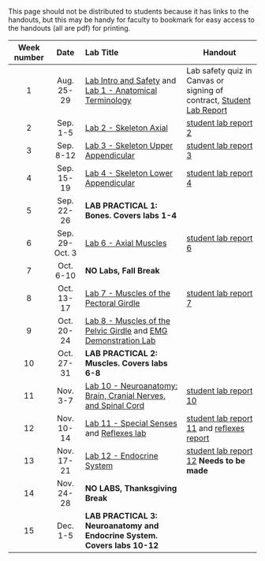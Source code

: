 This page should not be distributed to students because it has links to the handouts, but this may be handy for faculty to bookmark for easy access to the handouts (all are pdf) for printing.

| Week number | Date | Lab Title | Handout |
|:---:|:--------------:|:------------------------------------------------------|------------------|
| 1 | Aug. 25-29 | [Lab Intro and Safety](lab_0.md) and [Lab 1 - Anatomical Terminology](lab_1.md) | Lab safety quiz in Canvas or signing of contract, [Student Lab Report](./lab_reports/Lab_1_report.pdf) |
| 2 | Sep. 1-5 | [Lab 2 - Skeleton Axial](./lab_2.md) | [student lab report 2](./lab_reports/Lab_2_report.pdf) |
| 3 | Sep. 8-12 | [Lab 3 - Skeleton Upper Appendicular](./lab_3.md) | [student lab report 3](./lab_reports/Lab_3_report.pdf) |
| 4 | Sep. 15-19 | [Lab 4 - Skeleton Lower Appendicular](./lab_4.md) | [student lab report 4](./lab_reports/Lab_4_report.pdf) |
| 5 | Sep. 22-26 | **LAB PRACTICAL 1: Bones. Covers labs 1-4** | |
| 6 | Sep. 29-Oct. 3 | [Lab 6 - Axial Muscles](./lab_6.md) |  [student lab report 6](./lab_reports/Lab_6_report.pdf) |
| 7 | Oct. 6-10 | **NO Labs, Fall Break** | |
| 8 | Oct. 13-17 | [Lab 7 - Muscles of the Pectoral Girdle](./lab_7.md) | [student lab report 7](./lab_reports/Lab_7_report.pdf) |
| 9 | Oct. 20-24 | [Lab 8 - Muscles of the Pelvic Girdle](./lab_8.md) and [EMG Demonstration Lab](./EMG.md) |   
| 10 | Oct. 27-31 | **LAB PRACTICAL 2: Muscles. Covers labs 6-8** | |
| 11 | Nov. 3-7 | [Lab 10 - Neuroanatomy: Brain, Cranial Nerves, and Spinal Cord](./lab_10.md) | [student lab report 10](./lab_reports/Lab_10_report.pdf) |
| 12 | Nov. 10-14 | [Lab 11 - Special Senses](./lab_11.md) and [Reflexes lab](./reflexes.md)| [student lab report 11](./lab_reports/Lab_11_report.pdf) and [reflexes report](./lab_reports/Reflexes_report.docx)|
| 13 | Nov. 17-21 | [Lab 12 - Endocrine System](./lab_12.md) | [student lab report 12](./lab_reports/Lab_12_report.pdf) **Needs to be made**|
| 14 | Nov. 24-28 | **NO LABS, Thanksgiving Break** | |
| 15 | Dec. 1-5 | **LAB PRACTICAL 3: Neuroanatomy and Endocrine System. Covers labs 10-12** | |

